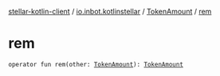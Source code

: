 [stellar-kotlin-client](../../index.md) / [io.inbot.kotlinstellar](../index.md) / [TokenAmount](index.md) / [rem](./rem.md)

# rem

`operator fun rem(other: `[`TokenAmount`](index.md)`): `[`TokenAmount`](index.md)